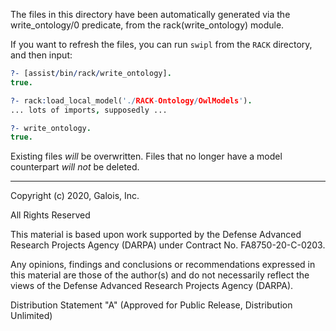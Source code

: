 The files in this directory have been automatically generated via the
write_ontology/0 predicate, from the rack(write_ontology) module.

If you want to refresh the files, you can run `swipl` from the `RACK`
directory, and then input:

```prolog
?- [assist/bin/rack/write_ontology].
true.

?- rack:load_local_model('./RACK-Ontology/OwlModels').
... lots of imports, supposedly ...

?- write_ontology.
true.
```

Existing files *will* be overwritten.  Files that no longer have a model
counterpart *will not* be deleted.

---
Copyright (c) 2020, Galois, Inc.

All Rights Reserved

This material is based upon work supported by the Defense Advanced Research Projects Agency (DARPA) under Contract No. FA8750-20-C-0203.

Any opinions, findings and conclusions or recommendations expressed in this material are those of the author(s) and do not necessarily reflect the views of the Defense Advanced Research Projects Agency (DARPA).

Distribution Statement "A" (Approved for Public Release, Distribution Unlimited)
